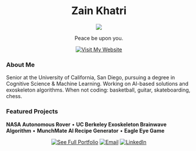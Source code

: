 <div align="center">
  <h1>Zain Khatri</h1>
  <p>
    <img src="https://readme-typing-svg.herokuapp.com/?lines=Machine+Learning+Engineer;UCSD+CogSci+/+ML;Autonomous+Systems+Builder;Bridging+Minds+%26+Machines&font=Fahkwang&color=4285F4&center=true&width=600&height=50&vCenter=true&size=22&duration=4000">
  </p>
  <p>Peace be upon you.</p>
  <p>
    <a href="https://www.zainkhatri.com/"><img src="https://img.shields.io/badge/Visit_My_Website-4285F4?style=for-the-badge&logo=google-chrome&logoColor=white" alt="Visit My Website" /></a>
  </p>
</div>

### About Me

Senior at the University of California, San Diego, pursuing a degree in Cognitive Science & Machine Learning. Working on AI-based solutions and exoskeleton algorithms. When not coding: basketball, guitar, skateboarding, chess.

### Featured Projects

**NASA Autonomous Rover** • **UC Berkeley Exoskeleton Brainwave Algorithm** • **MunchMate AI Recipe Generator** • **Eagle Eye Game**

<div align="center">
  <a href="https://www.zainkhatri.com/"><img src="https://img.shields.io/badge/See_Full_Portfolio-4285F4?style=flat-square&logo=google-chrome&logoColor=white" alt="See Full Portfolio" /></a>
  <a href="mailto:contact@zainkhatri.com"><img src="https://img.shields.io/badge/Email-4285F4?style=flat-square&logo=gmail&logoColor=white" alt="Email" /></a>
  <a href="https://www.linkedin.com/in/zainkhatri/"><img src="https://img.shields.io/badge/LinkedIn-4285F4?style=flat-square&logo=linkedin&logoColor=white" alt="LinkedIn" /></a>
</div>
